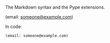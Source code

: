 <!--
Title: Syntax
Description: The Pype Markdown flavour
Keywords: pype, markdown, syntax
-->
The Markdown syntax and the Pype extensions.

(email: someone@example.com)

In code:

```
(email: someone@example.com)
```
